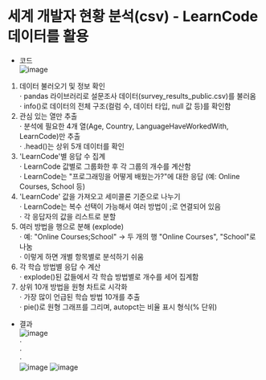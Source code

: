 # 세계 개발자 현황 분석(csv) - LearnCode 데이터를 활용
- 코드\
![image](https://github.com/user-attachments/assets/ba53a56f-ff71-4053-b3c5-6c496ca46344)
1. 데이터 불러오기 및 정보 확인\
⋅ pandas 라이브러리로 설문조사 데이터(survey_results_public.csv)를 불러옴\
⋅ info()로 데이터의 전체 구조(컬럼 수, 데이터 타입, null 값 등)를 확인함
2. 관심 있는 열만 추출\
⋅ 분석에 필요한 4개 열(Age, Country, LanguageHaveWorkedWith, LearnCode)만 추출\
⋅ .head()는 상위 5개 데이터를 확인
3. 'LearnCode'별 응답 수 집계\
⋅ LearnCode 값별로 그룹화한 후 각 그룹의 개수를 계산함\
⋅ LearnCode는 "프로그래밍을 어떻게 배웠는가?"에 대한 응답 (예: Online Courses, School 등)
4. 'LearnCode' 값을 가져오고 세미콜론 기준으로 나누기\
⋅ LearnCode는 복수 선택이 가능해서 여러 방법이 ;로 연결되어 있음\
⋅ 각 응답자의 값을 리스트로 분할
5. 여러 방법을 행으로 분해 (explode)\
⋅ 예: "Online Courses;School" → 두 개의 행 "Online Courses", "School"로 나눔\
⋅ 이렇게 하면 개별 항목별로 분석하기 쉬움
6. 각 학습 방법별 응답 수 계산\
⋅ explode()된 값들에서 각 학습 방법별로 개수를 세어 집계함
7. 상위 10개 방법을 원형 차트로 시각화\
⋅ 가장 많이 언급된 학습 방법 10개를 추출\
⋅ pie()로 원형 그래프를 그리며, autopct는 비율 표시 형식(% 단위)
- 결과\
![image](https://github.com/user-attachments/assets/7da22150-880a-4ac5-aa13-f1c7e3cb7721)\
⋅ \
⋅ \
⋅ \
![image](https://github.com/user-attachments/assets/e56ae6b5-d882-4639-8010-fa413d4a00e4)
![image](https://github.com/user-attachments/assets/f65a992b-54c8-4965-b81b-57800f198094)
